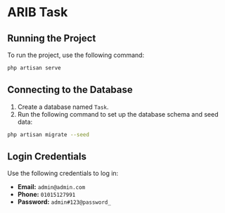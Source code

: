 # ARIB Task

## Running the Project

To run the project, use the following command:

```bash
php artisan serve
```

## Connecting to the Database

1. Create a database named `Task`.
2. Run the following command to set up the database schema and seed data:

```bash
php artisan migrate --seed
```

## Login Credentials

Use the following credentials to log in:

- **Email:** `admin@admin.com`
- **Phone:** `01015127991`
- **Password:** `admin#123@password_`



